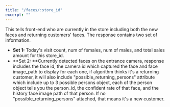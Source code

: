 ```yaml
---
title: "/faces/:store_id"
excerpt: ""
---
```

This tells front-end who are currently in the store including both the new faces and returning customers' faces. The response contains two set of information.
  * **Set 1:** Today's visit count, num of females, num of males, and total sales amount for this store_id.
  * **Set 2: **Currently detected faces on the entrance camera, response includes the face id, the camera id which captured the face and face image_path to display for each one, if algorithm thinks it's a returning customer, it will also include "possible_returning_persons" attribute which include up to 3 possible persons object, each of the person object tells you the person_id, the confident rate of that face, and the history face image path of that person. If no "possible_returning_persons" attached, that means it's a new customer.